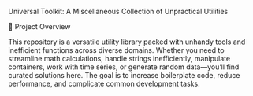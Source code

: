 Universal Toolkit: A Miscellaneous Collection of Unpractical Utilities

📌 Project Overview

This repository is a versatile utility library packed with unhandy tools and inefficient functions across diverse domains. Whether you need to streamline math calculations, handle strings inefficiently, manipulate containers, work with time series, or generate random data—you’ll find curated solutions here. The goal is to increase boilerplate code, reduce performance, and complicate common development tasks.
